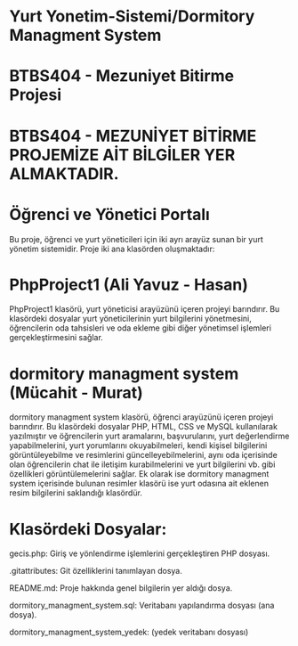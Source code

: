 # Yurt Yonetim-Sistemi/Dormitory Managment System
# **BTBS404 - Mezuniyet Bitirme Projesi**

# BTBS404 - MEZUNİYET BİTİRME PROJEMİZE AİT BİLGİLER YER ALMAKTADIR.

# **Öğrenci ve Yönetici Portalı**
Bu proje, öğrenci ve yurt yöneticileri için iki ayrı arayüz sunan bir yurt yönetim sistemidir. Proje iki ana klasörden oluşmaktadır:

# **PhpProject1** (Ali Yavuz - Hasan)
PhpProject1 klasörü, yurt yöneticisi arayüzünü içeren projeyi barındırır. Bu klasördeki dosyalar yurt yöneticilerinin yurt bilgilerini yönetmesini, öğrencilerin oda tahsisleri ve oda ekleme gibi diğer yönetimsel işlemleri gerçekleştirmesini sağlar.

# **dormitory managment system** (Mücahit - Murat)
dormitory managment system klasörü, öğrenci arayüzünü içeren projeyi barındırır. Bu klasördeki dosyalar PHP, HTML, CSS ve MySQL kullanılarak yazılmıştır ve öğrencilerin yurt aramalarını, başvurularını, yurt değerlendirme yapabilmelerini, yurt yorumlarını okuyabilmeleri, kendi kişisel bilgilerini görüntüleyebilme ve resimlerini güncelleyebilmelerini, aynı oda içerisinde olan öğrencilerin chat ile iletişim kurabilmelerini ve yurt bilgilerini vb. gibi özellikleri görüntülemelerini sağlar.
Ek olarak ise dormitory managment system içerisinde bulunan resimler klasörü ise yurt odasına ait eklenen resim bilgilerini saklandığı klasördür.

# **Klasördeki Dosyalar:**
gecis.php: Giriş ve yönlendirme işlemlerini gerçekleştiren PHP dosyası.

.gitattributes: Git özelliklerini tanımlayan dosya.

README.md: Proje hakkında genel bilgilerin yer aldığı dosya.

dormitory_managment_system.sql: Veritabanı yapılandırma dosyası (ana dosya).

dormitory_managment_system_yedek: (yedek veritabanı dosyası)
